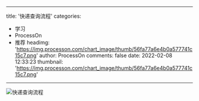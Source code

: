 
---
title: '快递查询流程'
categories: 
 - 学习
 - ProcessOn
 - 推荐
headimg: 'https://img.processon.com/chart_image/thumb/56fa77a6e4b0a577741c15c7.png'
author: ProcessOn
comments: false
date: 2022-02-08 12:33:23
thumbnail: 'https://img.processon.com/chart_image/thumb/56fa77a6e4b0a577741c15c7.png'
---

<div>   
<img class="thumb" alt="快递查询流程" src="https://img.processon.com/chart_image/thumb/56fa77a6e4b0a577741c15c7.png" referrerpolicy="no-referrer">
<p></p>  
</div>
            